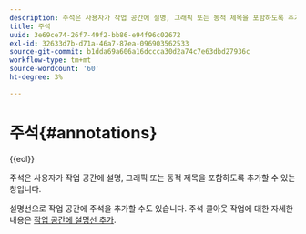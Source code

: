 ```yaml
---
description: 주석은 사용자가 작업 공간에 설명, 그래픽 또는 동적 제목을 포함하도록 추가할 수 있는 창입니다.
title: 주석
uuid: 3e69ce74-26f7-49f2-bb86-e94f96c02672
exl-id: 32633d7b-d71a-46a7-87ea-096903562533
source-git-commit: b1dda69a606a16dccca30d2a74c7e63dbd27936c
workflow-type: tm+mt
source-wordcount: '60'
ht-degree: 3%

---
```


# 주석{#annotations}

{{eol}}

주석은 사용자가 작업 공간에 설명, 그래픽 또는 동적 제목을 포함하도록 추가할 수 있는 창입니다.

설명선으로 작업 공간에 주석을 추가할 수도 있습니다. 주석 콜아웃 작업에 대한 자세한 내용은 [작업 공간에 설명선 추가](../../../../home/c-get-started/c-vis/c-call-wkspc.md#concept-212b09e763044d938987b4a9c658adc0).
